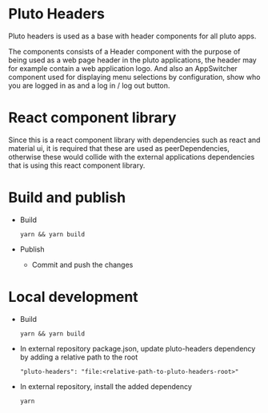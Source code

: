 # Pluto Headers

Pluto headers is used as a base with header components for all pluto apps.

The components consists of a Header component with the purpose of being used as a web page header in the pluto applications, the header may for example contain a web application logo.
And also an AppSwitcher component used for displaying menu selections by configuration, show who you are logged in as and a log in / log out button.

# React component library

Since this is a react component library with dependencies such as react and material ui, it is required that these are used as peerDependencies, otherwise these would collide with the external applications dependencies that is using this react component library.

# Build and publish

- Build

  ```
  yarn && yarn build
  ```

- Publish
  - Commit and push the changes

# Local development

- Build

  ```
  yarn && yarn build
  ```

- In external repository package.json, update pluto-headers dependency by adding a relative path to the root

  ```
  "pluto-headers": "file:<relative-path-to-pluto-headers-root>"
  ```

- In external repository, install the added dependency
  ```
  yarn
  ```
